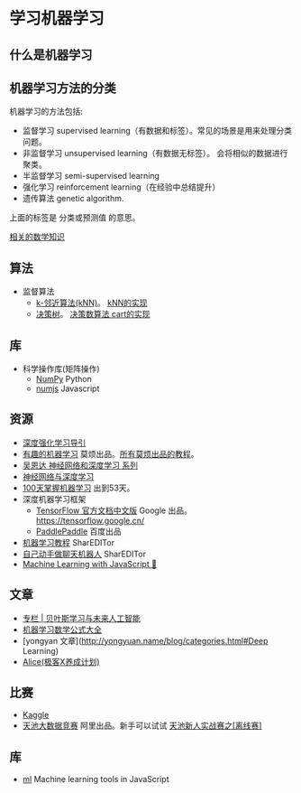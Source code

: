 # 学习机器学习
## 什么是机器学习

## 机器学习方法的分类
机器学习的方法包括: 
* 监督学习 supervised learning（有数据和标签）。常见的场景是用来处理分类问题。
* 非监督学习 unsupervised learning（有数据无标签）。 会将相似的数据进行聚类。
* 半监督学习 semi-supervised learning
* 强化学习 reinforcement learning（在经验中总结提升）
* 遗传算法 genetic algorithm.

上面的标签是 分类或预测值 的意思。


[相关的数学知识](math.md)

## 算法
* 监督算法
  * [k-邻近算法(kNN)](algorithm/kNN)。 [kNN的实现](https://github.com/mljs/knn)
  * [决策树](decision-tree)。 [决策数算法 cart的实现](https://github.com/mljs/decision-tree-cart)

## 库
* 科学操作库(矩阵操作)
  * [NumPy](http://www.numpy.org/) Python
  * [numjs](https://github.com/nicolaspanel/numjs) Javascript

## 资源
* [深度强化学习导引](https://zhuanlan.zhihu.com/p/21498750)
* [有趣的机器学习](https://morvanzhou.github.io/tutorials/machine-learning/ML-intro/) 莫烦出品。[所有莫烦出品的教程](https://github.com/MorvanZhou/tutorials)。
* [吴恩达 神经网络和深度学习 系列](http://study.163.com/my#/smarts)
* [神经网络与深度学习](http://wiki.jikexueyuan.com/project/neural-networks-and-deep-learning-zh-cn/)
* [100天掌握机器学习](https://github.com/Avik-Jain/100-Days-Of-ML-Code) 出到53天。
* 深度机器学习框架
  * [TensorFlow 官方文档中文版](http://wiki.jikexueyuan.com/project/tensorflow-zh/) Google 出品。 https://tensorflow.google.cn/
  * [PaddlePaddle](http://www.paddlepaddle.org/index.cn.html) 百度出品
* [机器学习教程](http://www.shareditor.com/bloglistbytag/?tagname=%E6%9C%BA%E5%99%A8%E5%AD%A6%E4%B9%A0%E6%95%99%E7%A8%8B) SharEDITor
* [自己动手做聊天机器人](http://www.shareditor.com/bloglistbytag/?tagname=%E8%87%AA%E5%B7%B1%E5%8A%A8%E6%89%8B%E5%81%9A%E8%81%8A%E5%A4%A9%E6%9C%BA%E5%99%A8%E4%BA%BA) SharEDITor
* [Machine Learning with JavaScript 🚀](https://github.com/abhisheksoni27/machine-learning-with-js)

## 文章
* [专栏 | 贝叶斯学习与未来人工智能](https://mp.weixin.qq.com/s/pHAbxeYBI2q6pUHNrAt1og)
* [机器学习数学公式大全](https://mp.weixin.qq.com/s?__biz=MjM5ODIzNDQ3Mw==&mid=2649966624&idx=1&sn=48e4d8150b73c4bfd3353cd6fe3a5bb3&chksm=beca382689bdb13020acde1eeb86deb7ea777b2f19f744858ed6d41d006a5ef71bd17eadb103&scene=27#wechat_redirect)
* [yongyan 文章](http://yongyuan.name/blog/categories.html#Deep Learning)
* [Alice(极客X养成计划)](http://www.jianshu.com/p/28f02bb59fe5)

## 比赛
* [Kaggle](https://www.kaggle.com/competitions)
* [天池大数据竞赛](https://tianchi.aliyun.com/competition/gameList.htm#tab%3DActive%26pageIndex%3D1) 阿里出品。新手可以试试 [天池新人实战赛之[离线赛]](https://tianchi.aliyun.com/getStart/information.htm?spm=5176.11165320.5678.2.7a7941a8l4mEf2&raceId=231522)

## 库
* [ml](https://github.com/mljs/ml) Machine learning tools in JavaScript
